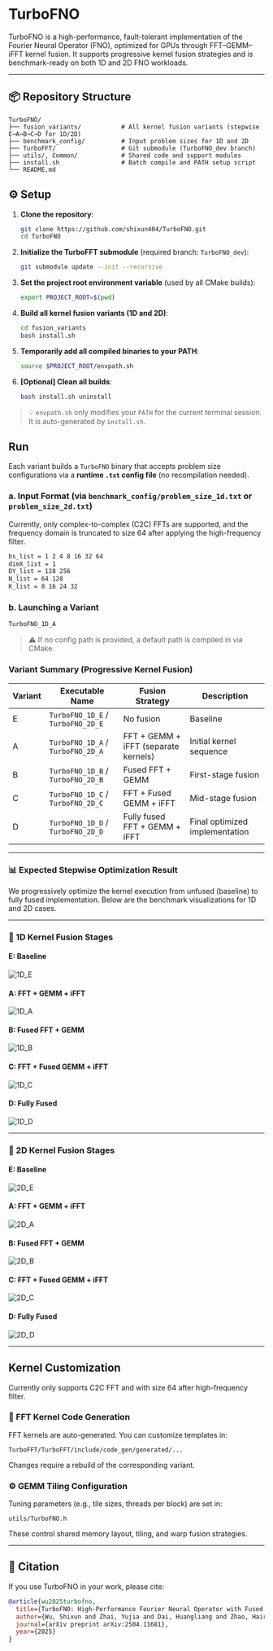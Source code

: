 # TurboFNO

TurboFNO is a high-performance, fault-tolerant implementation of the Fourier Neural Operator (FNO), optimized for GPUs through FFT–GEMM–iFFT kernel fusion. It supports progressive kernel fusion strategies and is benchmark-ready on both 1D and 2D FNO workloads.

---

## 📦 Repository Structure

```
TurboFNO/
├── fusion_variants/           # All kernel fusion variants (stepwise E→A→B→C→D for 1D/2D)
├── benchmark_config/          # Input problem sizes for 1D and 2D
├── TurboFFT/                  # Git submodule (TurboFNO_dev branch)
├── utils/, Common/            # Shared code and support modules
├── install.sh                 # Batch compile and PATH setup script
└── README.md
```

## ⚙️ Setup

1. **Clone the repository**:

   ```bash
   git clone https://github.com/shixun404/TurboFNO.git
   cd TurboFNO
   ```

2. **Initialize the TurboFFT submodule** (required branch: `TurboFNO_dev`):

   ```bash
   git submodule update --init --recursive
   ```

3. **Set the project root environment variable** (used by all CMake builds):

   ```bash
   export PROJECT_ROOT=$(pwd)
   ```

4. **Build all kernel fusion variants (1D and 2D)**:

   ```bash
   cd fusion_variants
   bash install.sh
   ```

5. **Temporarily add all compiled binaries to your PATH**:

   ```bash
   source $PROJECT_ROOT/envpath.sh
   ```

6. **\[Optional] Clean all builds**:

   ```bash
   bash install.sh uninstall
   ```

> 💡 `envpath.sh` only modifies your `PATH` for the current terminal session. It is auto-generated by `install.sh`.

## Run

Each variant builds a `TurboFNO` binary that accepts problem size configurations via a **runtime `.txt` config file** (no recompilation needed).

### a. Input Format (via `benchmark_config/problem_size_1d.txt` or `problem_size_2d.txt`)

Currently, only complex-to-complex (C2C) FFTs are supported, and the frequency domain is truncated to size 64 after applying the high-frequency filter.

```txt
bs_list = 1 2 4 8 16 32 64
dimX_list = 1
DY_list = 128 256
N_list = 64 128
K_list = 8 16 24 32
```

### b. Launching a Variant

```bash
TurboFNO_1D_A
```

> ⚠️ If no config path is provided, a default path is compiled in via CMake.


### Variant Summary (Progressive Kernel Fusion)

| Variant | Executable Name                   | Fusion Strategy                      | Description                    |
| ------- | --------------------------------- | ------------------------------------ | ------------------------------ |
| E       | `TurboFNO_1D_E` / `TurboFNO_2D_E` | No fusion                            | Baseline                       |
| A       | `TurboFNO_1D_A` / `TurboFNO_2D_A` | FFT + GEMM + iFFT (separate kernels) | Initial kernel sequence        |
| B       | `TurboFNO_1D_B` / `TurboFNO_2D_B` | Fused FFT + GEMM                     | First-stage fusion             |
| C       | `TurboFNO_1D_C` / `TurboFNO_2D_C` | FFT + Fused GEMM + iFFT              | Mid-stage fusion               |
| D       | `TurboFNO_1D_D` / `TurboFNO_2D_D` | Fully fused FFT + GEMM + iFFT        | Final optimized implementation |


---



### 📊 Expected Stepwise Optimization Result

We progressively optimize the kernel execution from unfused (baseline) to fully fused implementation.
Below are the benchmark visualizations for 1D and 2D cases.

---

### 🔷 1D Kernel Fusion Stages

#### E: Baseline
![1D_E](figs/1D_bar_E.png)

#### A: FFT + GEMM + iFFT
![1D_A](figs/1D_bar_A.png)

#### B: Fused FFT + GEMM
![1D_B](figs/1D_bar_B.png)

#### C: FFT + Fused GEMM + iFFT
![1D_C](figs/1D_bar_C.png)

#### D: Fully Fused
![1D_D](figs/1D_bar_D.png)

---

### 🔶 2D Kernel Fusion Stages

#### E: Baseline
![2D_E](figs/2D_bar_E.png)

#### A: FFT + GEMM + iFFT
![2D_A](figs/2D_bar_A.png)

#### B: Fused FFT + GEMM
![2D_B](figs/2D_bar_B.png)

#### C: FFT + Fused GEMM + iFFT
![2D_C](figs/2D_bar_C.png)

#### D: Fully Fused
![2D_D](figs/2D_bar_D.png)

---

## Kernel Customization

Currently only supports C2C FFT and with size 64 after high-frequency filter.

### 🧠 FFT Kernel Code Generation

FFT kernels are auto-generated. You can customize templates in:

```
TurboFFT/TurboFFT/include/code_gen/generated/...
```

Changes require a rebuild of the corresponding variant.

### ⚙️ GEMM Tiling Configuration

Tuning parameters (e.g., tile sizes, threads per block) are set in:

```
utils/TurboFNO.h
```

These control shared memory layout, tiling, and warp fusion strategies.

---


## 📖 Citation

If you use TurboFNO in your work, please cite:

```bibtex
@article{wu2025turbofno,
  title={TurboFNO: High-Performance Fourier Neural Operator with Fused FFT-GEMM-iFFT on GPU},
  author={Wu, Shixun and Zhai, Yujia and Dai, Huangliang and Zhao, Hairui and Zhu, Yue and Hu, Haiyang and Chen, Zizhong},
  journal={arXiv preprint arXiv:2504.11681},
  year={2025}
}
```
